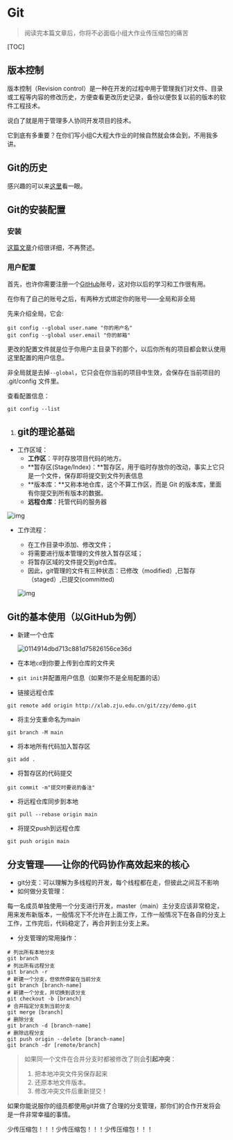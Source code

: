 # Git

> 阅读完本篇文章后，你将不必面临小组大作业传压缩包的痛苦

[TOC]

## 版本控制

版本控制（Revision control）是一种在开发的过程中用于管理我们对文件、目录或工程等内容的修改历史，方便查看更改历史记录，备份以便恢复以前的版本的软件工程技术。

说白了就是用于管理多人协同开发项目的技术。

它到底有多重要？在你们写小组C大程大作业的时候自然就会体会到，不用我多讲。

## Git的历史

感兴趣的可以来[这里](https://www.jianshu.com/p/8821e9846773)看一眼。

## Git的安装配置

### 安装

[这篇文章](https://blog.csdn.net/weixin_44778232/article/details/127597405)介绍很详细，不再赘述。

### 用户配置

首先，也许你需要注册一个[GitHub](https://github.com)账号，这对你以后的学习和工作很有用。

在你有了自己的账号之后，有两种方式绑定你的账号——全局和非全局

先来介绍全局，它会:

```shell
git config --global user.name "你的用户名"
git config --global user.email "你的邮箱"
```

更改的配置文件就是位于你用户主目录下的那个，以后你所有的项目都会默认使用这里配置的用户信息。

非全局就是去掉`--global`，它只会在你当前的项目中生效，会保存在当前项目的 .git/config 文件里。

查看配置信息：

```shell
git config --list
```

1. ## git的理论基础

- 工作区域：
  - **工作区**：平时存放项目代码的地方。
  - **暂存区(Stage/Index)：**暂存区，用于临时存放你的改动，事实上它只是一个文件，保存即将提交到文件列表信息
  - **版本库：**又称本地仓库，这个不算工作区，而是 Git 的版本库，里面有你提交到所有版本的数据。
  - **远程仓库**：托管代码的服务器

![img](https://tannin-1316822731.cos.ap-nanjing.myqcloud.com/asynccode)

- 工作流程：

  - 在工作目录中添加、修改文件；
  - 将需要进行版本管理的文件放入暂存区域；
  - 将暂存区域的文件提交到git仓库。
  -  因此，git管理的文件有三种状态：已修改（modified）,已暂存（staged）,已提交(committed)

  ![img](https://tannin-1316822731.cos.ap-nanjing.myqcloud.com/46875818-b19e-4fc2-bece-88082e454ce4.png)

## Git的基本使用（以GitHub为例）

* 新建一个仓库

  ![0114914dbd713c881d75826156ce36d](https://tannin-1316822731.cos.ap-nanjing.myqcloud.com/0114914dbd713c881d75826156ce36d.png)

* 在本地`cd`到你要上传到仓库的文件夹

* `git init`并配置用户信息（如果你不是全局配置的话）

* 链接远程仓库

```shell
git remote add origin http://xlab.zju.edu.cn/git/zzy/demo.git
```

- 将主分支重命名为main

```shell
git branch -M main
```

- 将本地所有代码加入暂存区

```shell
git add .
```

- 将暂存区的代码提交

```shell
git commit -m"提交时要说的备注"
```

- 将远程仓库同步到本地

```shell
git pull --rebase origin main
```

- 将提交push到远程仓库

```shell
git push origin main
```

## 分支管理——让你的代码协作高效起来的核心

- git分支：可以理解为多线程的开发，每个线程都在走，但彼此之间互不影响
- 如何做分支管理：

每一名成员单独使用一个分支进行开发，master（main）主分支应该非常稳定，用来发布新版本，一般情况下不允许在上面工作，工作一般情况下在各自的分支上工作，工作完后，代码稳定了，再合并到主分支上来。

- 分支管理的常用操作：

```shell
# 列出所有本地分支
git branch
# 列出所有远程分支
git branch -r
# 新建一个分支，但依然停留在当前分支
git branch [branch-name]
# 新建一个分支，并切换到该分支
git checkout -b [branch]
# 合并指定分支到当前分支
git merge [branch]
# 删除分支
git branch -d [branch-name]
# 删除远程分支
git push origin --delete [branch-name]
git branch -dr [remote/branch]
```

>  如果同一个文件在合并分支时都被修改了则会**引起冲突**：
>
> 1. 把本地冲突文件另保存起来
> 2. 还原本地文件版本。
> 3. 修改冲突文件后重新提交！

如果你能说服你的组员都使用git并做了合理的分支管理，那你们的合作开发将会是一件非常幸福的事情。

少传压缩包！！！少传压缩包！！！少传压缩包！！！